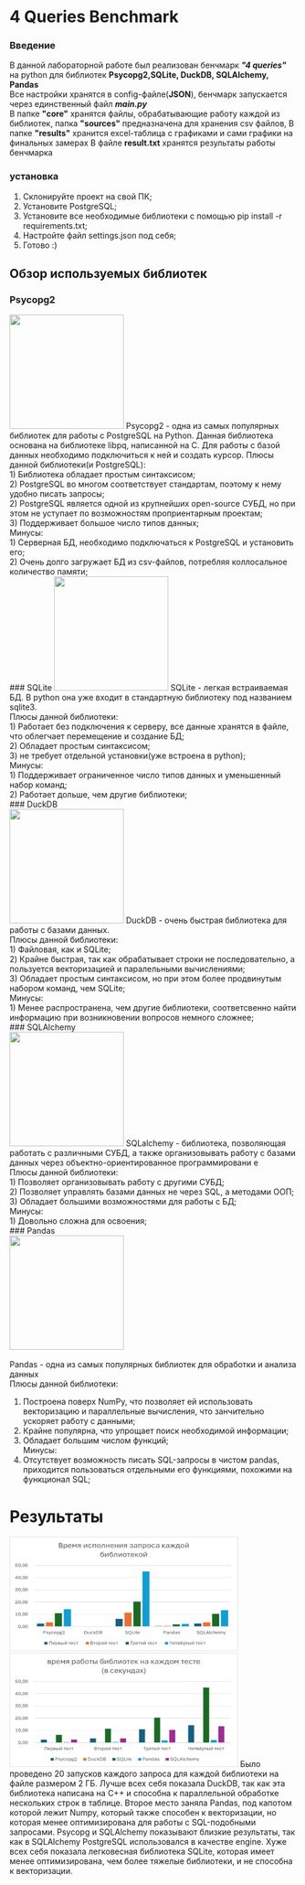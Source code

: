 # 4 Queries Benchmark
### Введение
В данной лабораторной работе был реализован бенчмарк ***"4 queries"*** на python для библиотек **Psycopg2,SQLite, DuckDB, SQLAlchemy, Pandas**  
Все настройки хранятся в config-файле(**JSON**), бенчмарк запускается через единственный файл ***main.py***  
В папке **"core"** хранятся файлы, обрабатывающие работу каждой из библиотек, папка **"sources"** предназначена для хранения csv файлов, 
В папке **"results"** хранится excel-таблица с графиками и сами графики на финальных замерах
В файле **result.txt** хранятся результаты работы бенчмарка
### установка
1) Склонируйте проект на свой ПК;
2) Установите PostgreSQL;
3) Установите все необходимые библиотеки с помощью pip install -r requirements.txt;
4) Настройте файл settings.json под себя;
5) Готово :)
## Обзор используемых библиотек
### Psycopg2
<img src="https://drive.google.com/uc?export=view&id=1UX5Rmg7k8W5rR6Jp0Yg2ibY_iUCJI_tZ" width="200" height="200">  
Psycopg2 - одна из самых популярных библиотек для работы с PostgreSQL на Python. Данная библиотека основана на библиотеке libpq, написанной на С.   
Для работы с базой данных необходимо подключиться к ней и создать курсор.
Плюсы данной библиотеки(и PostgreSQL):<br/>
1) Библиотека обладает простым синтаксисом;<br/>
2) PostgreSQL во многом соответствует стандартам, поэтому к нему удобно писать запросы;  <br/>
2) PostgreSQL является одной из крупнейших open-source СУБД, но при этом не уступает по возможностям проприентарным проектам;  <br/>
3) Поддерживает большое число типов данных;  <br/>
Минусы:  <br/>
1) Серверная БД, необходимо подключаться к PostgreSQL и установить его;  <br/>
2) Очень долго загружает БД из csv-файлов, потребляя коллосальное количество памяти; <br/>  
### SQLite  
<img src="https://drive.google.com/uc?export=view&id=17-BPqAE0O1hH6qQZHqHEi7_Tzlw8XpWn" width="200" height="200">  
SQLite - легкая встраиваемая БД. В python она уже входит в стандартную библиотеку под названием sqlite3.<br/>
Плюсы данной библиотеки:  <br/>
1) Работает без подключения к серверу, все данные хранятся в файле, что облегчает перемещение и создание БД; <br/> 
2) Обладает простым синтаксисом;  <br/>
3) не требует отдельной установки(уже встроена в python); <br/>  
Минусы:  <br/>
1) Поддерживает ограниченное число типов данных и уменьшенный набор команд;  <br/>
2) Работает дольше, чем другие библиотеки;  <br/>
### DuckDB  <br/>
<img src="https://drive.google.com/uc?export=view&id=1Oewo9mXa4-em3TlQLRY80nWpzzKWb2TU" width="200" height="200">  
DuckDB - очень быстрая библиотека для работы с базами данных. <br/>
Плюсы данной библиотеки:  <br/>
1) Файловая, как и SQLite;  <br/>
2) Крайне быстрая, так как обрабатывает строки не последовательно, а пользуется векторизацией и паралельными вычислениями;  <br/>
3) Обладает простым синтаксисом, но при этом более продвинутым набором команд, чем SQLite;  <br/>
Минусы:  <br/>
1) Менее распространена, чем другие библиотеки, соответсвенно найти информацию при возникновении вопросов немного сложнее;  <br/>
### SQLAlchemy  <br/>
<img src="https://drive.google.com/uc?export=view&id=12ZrQQRZMQMn6P2B9VYcQaHNA4ZpJiFiy" width="200" height="200">  
SQLalchemy - библиотека, позволяющая работать с различными СУБД, а также организовывать работу с базами данных через объектно-ориентированное программировани е<br/>
Плюсы данной библиотеки:  <br/>
1) Позволяет организовывать работу с другими СУБД;  <br/>
2) Позволяет управлять базами данных не через SQL, а методами ООП; <br/>  
3) Обладает большими возможностями для работы с БД;  <br/>
Минусы:  <br/>
1) Довольно сложна для освоения;  <br/>
### Pandas  <br/>
<img src="https://drive.google.com/uc?export=view&id=18j3Z_KCXDKdr5Jlsbz1x0VBmZopNbuA4" width="200" height="200">

Pandas - одна из самых популярных библиотек для обработки и анализа данных  
Плюсы данной библиотеки:  
1) Построена поверх NumPy, что позволяет ей использовать векторизацию и параллельные вычисления, что занчительно ускоряет работу с данными;  
2) Крайне популярна, что упрощает поиск необходимой информации;  
3) Обладает большим числом функций;  
Минусы:  
1) Отсутствует возможность писать SQL-запросы в чистом pandas, приходится пользоваться отдельными его функциями, похожими на функционал SQL;  
# Результаты  
<img src="results/first.png" width="400" height="200">
<img src="results/second.png" width="400" height="200">
Было проведено 20 запусков каждого запроса для каждой библиотеки на файле размером 2 ГБ. Лучше всех себя показала DuckDB, так как 
эта библиотека написана на C++ и способна к параллельной обработке нескольких строк в таблице. Второе место заняла Pandas,
под капотом которой лежит Numpy, который также способен к векторизации, но которая менее оптимизирована для работы 
с SQL-подобными запросами. Psycopg и SQLAlchemy показывают близкие результаты, так как в SQLAlchemy PostgreSQL иcпользовался в качестве engine. 
Хуже всех себя показала легковесная библиотека SQLite, которая имеет менее оптимизирована, чем более тяжелые библиотеки, и не способна к векторизации.
